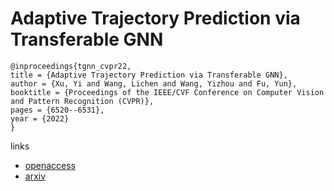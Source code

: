 # Adaptive Trajectory Prediction via Transferable GNN

```
@inproceedings{tgnn_cvpr22,
title = {Adaptive Trajectory Prediction via Transferable GNN},
author = {Xu, Yi and Wang, Lichen and Wang, Yizhou and Fu, Yun},
booktitle = {Proceedings of the IEEE/CVF Conference on Computer Vision and Pattern Recognition (CVPR)},
pages = {6520--6531},
year = {2022}
}
```

links
- [openaccess](http://openaccess.thecvf.com//content/CVPR2022/html/Xu_Adaptive_Trajectory_Prediction_via_Transferable_GNN_CVPR_2022_paper.html)
- [arxiv](https://arxiv.org/abs/2203.05046)
